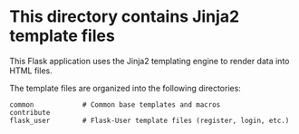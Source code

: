 # This directory contains Jinja2 template files

This Flask application uses the Jinja2 templating engine to render data into HTML files.

The template files are organized into the following directories:

    common            # Common base templates and macros
    contribute
    flask_user        # Flask-User template files (register, login, etc.)
